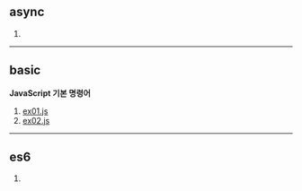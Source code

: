 ## async
1. 

---
## basic
**JavaScript 기본 명령어** 
1. [ex01.js](https://github.com/Ahhhhhhyeong/frontend-dev-basics/blob/main/javascript-pratices/basic/ex01.js)
2. [ex02.js](https://github.com/Ahhhhhhyeong/frontend-dev-basics/blob/main/javascript-pratices/basic/ex02.js)

---
## es6
1. 